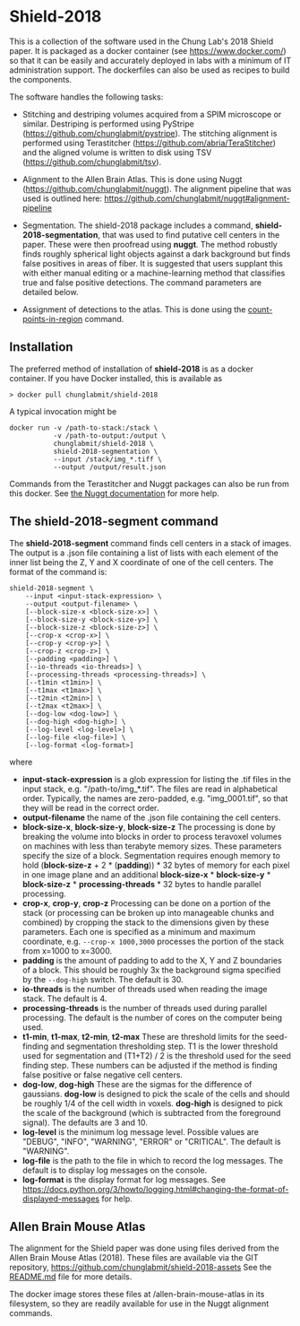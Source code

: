 # Shield-2018

This is a collection of the software used in the Chung Lab's 2018 Shield
paper. It is packaged as a docker container (see https://www.docker.com/)
so that it can be easily and accurately deployed in labs with a minimum of
IT administration support. The dockerfiles can also be used as recipes to
build the components.

The software handles the following tasks:

* Stitching and destriping volumes acquired from a SPIM microscope or
similar. Destriping is performed using PyStripe 
(https://github.com/chunglabmit/pystripe). The stitching alignment is
performed using Terastitcher (https://github.com/abria/TeraStitcher) and
the aligned volume is written to disk using TSV 
(https://github.com/chunglabmit/tsv).

* Alignment to the Allen Brain Atlas. This is done using Nuggt
(https://github.com/chunglabmit/nuggt). The alignment pipeline that was
used is outlined here: https://github.com/chunglabmit/nuggt#alignment-pipeline

* Segmentation. The shield-2018 package includes a command, 
**shield-2018-segmentation**, that was used to find putative cell centers in
the paper. These were then proofread using **nuggt**. The method robustly
finds roughly spherical light objects against a dark background but finds
false positives in areas of fiber. It is suggested that users supplant this
with either manual editing or a machine-learning method that classifies
true and false positive detections. The command parameters are detailed
below.

* Assignment of detections to the atlas. This is done using the 
[count-points-in-region](https://github.com/chunglabmit/nuggt#count-points-in-region)
command.

## Installation

The preferred method of installation of **shield-2018** is as a docker
container. If you have Docker installed, this is available as

```commandline
> docker pull chunglabmit/shield-2018
```

A typical invocation might be
```commandline
docker run -v /path-to-stack:/stack \
           -v /path-to-output:/output \
           chunglabmit/shield-2018 \
           shield-2018-segmentation \
           --input /stack/img_*.tiff \
           --output /output/result.json
```

Commands from the Terastitcher and Nuggt packages can also be run from
this docker. See [the Nuggt documentation](https://github.com/LeeKamentsky/nuggt#docker)
for more help.

## The shield-2018-segment command

The **shield-2018-segment** command finds cell centers in a stack
of images. The output is a .json file containing a list of lists with
each element of the inner list being the Z, Y and X coordinate of one of
the cell centers. The format of the command is:

```commandline
shield-2018-segment \
    --input <input-stack-expression> \
    --output <output-filename> \
    [--block-size-x <block-size-x>] \
    [--block-size-y <block-size-y>] \
    [--block-size-z <block-size-z>] \
    [--crop-x <crop-x>] \
    [--crop-y <crop-y>] \
    [--crop-z <crop-z>] \
    [--padding <padding>] \
    [--io-threads <io-threads>] \
    [--processing-threads <processing-threads>] \
    [--t1min <t1min>] \
    [--t1max <t1max>] \
    [--t2min <t2min>] \
    [--t2max <t2max>] \
    [--dog-low <dog-low>] \
    [--dog-high <dog-high>] \
    [--log-level <log-level>] \
    [--log-file <log-file>] \
    [--log-format <log-format>]
```
where
* **input-stack-expression** is a glob expression for listing the .tif
files in the input stack, e.g. "/path-to/img_*.tif". The files are read
in alphabetical order. Typically, the names are zero-padded, e.g.
"img_0001.tif", so that they will be read in the correct order.
* **output-filename** the name of the .json file containing the cell
centers.
* **block-size-x**, **block-size-y**, **block-size-z** The processing is
done by breaking the volume into blocks in order to process teravoxel
volumes on machines with less than terabyte memory sizes. These parameters
specify the size of a block. Segmentation requires enough memory to hold
(**block-size-z** + 2 * (**padding**)) * 32 bytes of memory for each pixel in
one image plane and an additional **block-size-x** * **block-size-y** *
**block-size-z** * **processing-threads** * 32 bytes to handle
parallel processing.
* **crop-x**, **crop-y**, **crop-z** Processing can be done on a portion of the
stack (or processing can be broken up into manageable chunks and combined)
by cropping the stack to the dimensions given by these parameters.
Each one is specified as a minimum and maximum coordinate, e.g.
`--crop-x 1000,3000` processes the portion of the stack from x=1000 to
x=3000.
* **padding** is the amount of padding to add to the X, Y and Z boundaries
of a block. This should be roughly 3x the background sigma specified
by the `--dog-high` switch. The default is 30.
* **io-threads** is the number of threads used when reading the image
stack. The default is 4.
* **processing-threads** is the number of threads used during parallel
processing. The default is the number of cores on the computer being used.
* **t1-min**, **t1-max**, **t2-min**, **t2-max** These are threshold
limits for the seed-finding and segmentation thresholding step. T1 is
the lower threshold used for segmentation and (T1+T2) / 2 is the
threshold used for the seed finding step. These numbers can be adjusted
if the method is finding false positive or false negative cell centers.
* **dog-low**, **dog-high** These are the sigmas for the difference of
gaussians. **dog-low** is designed to pick the scale of the cells and
should be roughly 1/4 of the cell width in voxels. **dog-high** is
designed to pick the scale of the background (which is subtracted from
the foreground signal). The defaults are 3 and 10.
* **log-level** is the minimum log message level. Possible values are
"DEBUG", "INFO", "WARNING", "ERROR" or "CRITICAL". The default is
 "WARNING".
* **log-file** is the path to the file in which to record the log
messages. The default is to display log messages on the console.
* **log-format** is the display format for log messages. See
https://docs.python.org/3/howto/logging.html#changing-the-format-of-displayed-messages
for help.

## Allen Brain Mouse Atlas

The alignment for the Shield paper was done using files derived
from the Allen Brain Mouse Atlas (2018). These files are available
via the GIT repository, https://github.com/chunglabmit/shield-2018-assets
See the [README.md](https://github.com/chunglabmit/shield-2018-assets/blob/master/README.md)
file for more details.

The docker image stores these files at
/allen-brain-mouse-atlas in its filesystem, so they are readily
available for use in the Nuggt alignment commands.